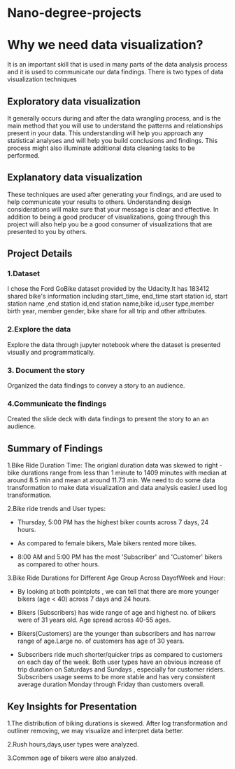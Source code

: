 # Nano-degree-projects
# Why we need data visualization?

It is an important skill that is used in many parts of the data analysis process and it is used to communicate our data findings.
There is two types of data visualization techniques

## Exploratory data visualization

It generally occurs during and after the data wrangling process, and is the main method that you will use to understand the patterns and relationships present in your data. This understanding will help you approach any statistical analyses and will help you build conclusions and findings. This process might also illuminate additional data cleaning tasks to be performed.

## Explanatory data visualization 
                                           
These techniques are used after generating your findings, and are used to help communicate your results to others. Understanding design considerations will make sure that your message is clear and effective. In addition to being a good producer of visualizations, going through this project will also help you be a good consumer of visualizations that are presented to you by others.

## Project Details
                                                    
### 1.Dataset

I chose the Ford GoBike dataset provided by the Udacity.It has 183412 shared bike's information including start_time, end_time start station id, start station name ,end station id,end station name,bike id,user type,member birth year, member gender, bike share for all trip and other attributes.

### 2.Explore the data

Explore the data through jupyter notebook where the dataset is presented visually and programmatically.

### 3. Document the story

Organized the data findings to convey a story to an audience.

### 4.Communicate the findings

Created the slide deck with data findings to present the story to an an audience.

## Summary of Findings

1.Bike Ride Duration Time: The origianl duration data was skewed to right - bike durations range from less than 1 minute to 1409 minutes with median at around 8.5 min and mean at around 11.73 min. We need to do some data transformation to make data visualization and data analysis easier.I used log transformation.

2.Bike ride trends and User types:

* Thursday, 5:00 PM has the highest biker counts across 7 days, 24 hours.

* As compared to female bikers, Male bikers rented more bikes.

* 8:00 AM and 5:00 PM has the most 'Subscriber' and 'Customer' bikers as compared to other hours.

3.Bike Ride Durations for Different Age Group Across DayofWeek and Hour: 

* By looking at both pointplots , we can tell that there are more younger bikers (age < 40) across 7 days and 24 hours. 

* Bikers (Subscribers) has wide range of age and highest no. of bikers were of 31 years old. Age spread across 40-55 ages.

* Bikers(Customers) are the younger than subscribers and has narrow range of age.Large no. of customers has age of 30 years.

* Subscribers ride much shorter/quicker trips as compared to customers on each day of the week. Both user types have an obvious increase of trip duration on Saturdays and Sundays , especially for customer riders. Subscribers usage seems to be more stable and has very consistent average duration Monday through Friday than customers overall.

## Key Insights for Presentation

1.The distribution of biking durations is skewed. After log transformation and outliner removing, we may visualize and interpret data better.

2.Rush hours,days,user types were analyzed.

3.Common age of bikers were also analyzed.
                                         

